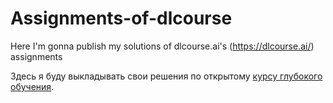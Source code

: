 # Assignments-of-dlcourse
Here I'm gonna publish my solutions of dlcourse.ai's (https://dlcourse.ai/) assignments

Здесь я буду выкладывать свои решения по открытому [курсу глубокого обучения](https://dlcourse.ai/). 
